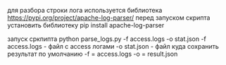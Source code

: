 для разбора строки лога используется библиотека https://pypi.org/project/apache-log-parser/
перед запуском скрипта установить библиотеку
    pip install apache-log-parser

запуск сркпипта
     python parse_logs.py -f access.logs -o stat.json
      -f access.logs - файл с access логами
      -o stat.json -  файл куда сохранить результат
      по умолчанию -f = access.logs -o = result.json
        